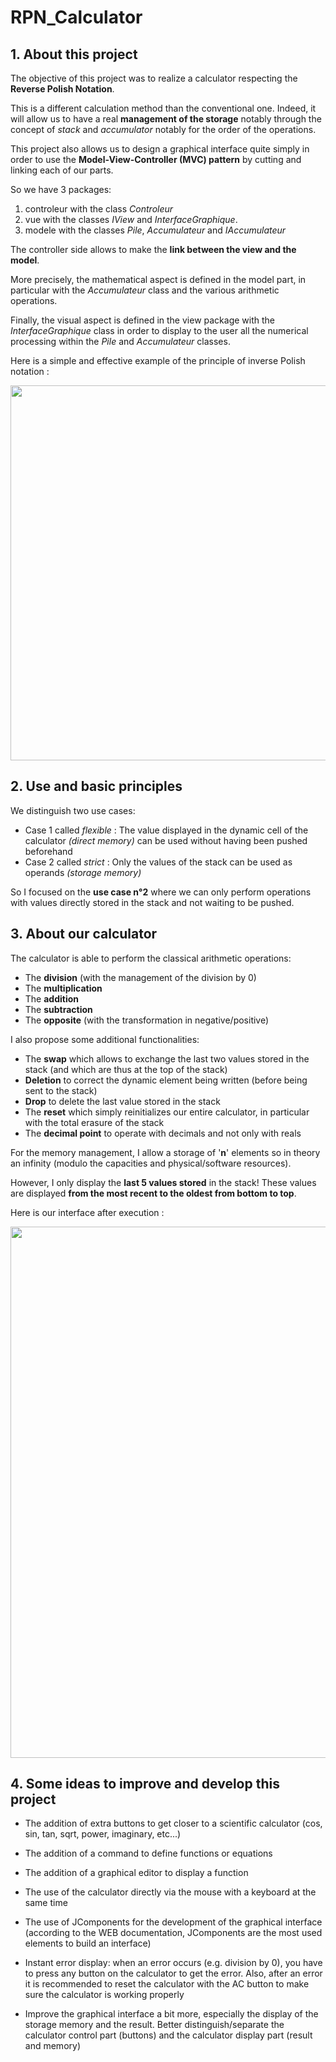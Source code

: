 # RPN_Calculator

## **1. About this project**

The objective of this project was to realize a calculator respecting the **Reverse Polish Notation**.

This is a different calculation method than the conventional one. Indeed, it will allow us to have a real **management of the storage** notably through the concept of *stack* and *accumulator* notably for the order of the operations.

This project also allows us to design a graphical interface quite simply in order to use the **Model-View-Controller (MVC) pattern** by cutting and linking each of our parts.

So we have 3 packages:
  1. controleur with the class *Controleur*
  2. vue with the classes *IView* and *InterfaceGraphique*.
  3. modele with the classes *Pile*, *Accumulateur* and *IAccumulateur*

The controller side allows to make the **link between the view and the model**.

More precisely, the mathematical aspect is defined in the model part, in particular with the *Accumulateur* class and the various arithmetic operations.

Finally, the visual aspect is defined in the view package with the *InterfaceGraphique* class in order to display to the user all the numerical processing within the *Pile* and *Accumulateur* classes.

Here is a simple and effective example of the principle of inverse Polish notation :

<div id="inverse Polish notation" align = "center">
  <img src="https://user-images.githubusercontent.com/105392989/173848897-18db84e6-c6b0-447e-941a-f8f800e56bbb.png" width="600">
</div>

## **2. Use and basic principles** 

We distinguish two use cases:

- Case 1 called _flexible_ : The value displayed in the dynamic cell of the calculator *(direct memory)* can be used without having been pushed beforehand
- Case 2 called _strict_ : Only the values of the stack can be used as operands *(storage memory)*

So I focused on the **use case n°2** where we can only perform operations with values directly stored in the stack and not waiting to be pushed.

## **3. About our calculator**

The calculator is able to perform the classical arithmetic operations:
  - The **division** (with the management of the division by 0)
  - The **multiplication**
  - The **addition**
  - The **subtraction**
  - The **opposite** (with the transformation in negative/positive)

I also propose some additional functionalities:
  - The **swap** which allows to exchange the last two values stored in the stack (and which are thus at the top of the stack)
  - **Deletion** to correct the dynamic element being written (before being sent to the stack)
  - **Drop** to delete the last value stored in the stack
  - The **reset** which simply reinitializes our entire calculator, in particular with the total erasure of the stack
  - The **decimal point** to operate with decimals and not only with reals

For the memory management, I allow a storage of '**n**' elements so in theory an infinity (modulo the capacities and physical/software resources).

However, I only display the **last 5 values stored** in the stack! These values are displayed **from the most recent to the oldest from bottom to top**.

Here is our interface after execution : 

<div id="interface" align = "center">
  <img src="https://user-images.githubusercontent.com/105392989/174567763-825b2509-2f0d-4be3-84ff-a93ce4f3af01.png" width="850">
</div>

## **4. Some ideas to improve and develop this project**

- The addition of extra buttons to get closer to a scientific calculator (cos, sin, tan, sqrt, power, imaginary, etc...)

- The addition of a command to define functions or equations

- The addition of a graphical editor to display a function

- The use of the calculator directly via the mouse with a keyboard at the same time

- The use of JComponents for the development of the graphical interface (according to the WEB documentation, JComponents are the most used elements to build an interface)

- Instant error display: when an error occurs (e.g. division by 0), you have to press any button on the calculator to get the error. Also, after an error it is recommended to reset the calculator with the AC button to make sure the calculator is working properly

- Improve the graphical interface a bit more, especially the display of the storage memory and the result. Better distinguish/separate the calculator control part (buttons) and the calculator display part (result and memory)
